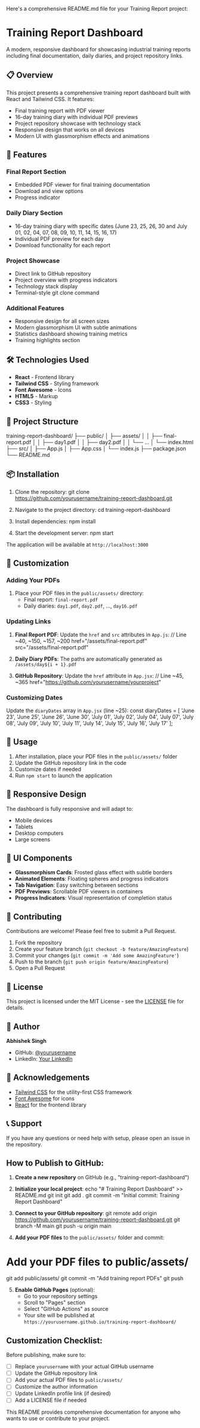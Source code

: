 Here's a comprehensive README.md file for your Training Report project:

# Training Report Dashboard

A modern, responsive dashboard for showcasing industrial training reports including final documentation, daily diaries, and project repository links.

## 📋 Overview

This project presents a comprehensive training report dashboard built with React and Tailwind CSS. It features:

- Final training report with PDF viewer
- 16-day training diary with individual PDF previews
- Project repository showcase with technology stack
- Responsive design that works on all devices
- Modern UI with glassmorphism effects and animations

## 🚀 Features

### Final Report Section
- Embedded PDF viewer for final training documentation
- Download and view options
- Progress indicator

### Daily Diary Section
- 16-day training diary with specific dates (June 23, 25, 26, 30 and July 01, 02, 04, 07, 08, 09, 10, 11, 14, 15, 16, 17)
- Individual PDF preview for each day
- Download functionality for each report

### Project Showcase
- Direct link to GitHub repository
- Project overview with progress indicators
- Technology stack display
- Terminal-style git clone command

### Additional Features
- Responsive design for all screen sizes
- Modern glassmorphism UI with subtle animations
- Statistics dashboard showing training metrics
- Training highlights section

## 🛠️ Technologies Used

- **React** - Frontend library
- **Tailwind CSS** - Styling framework
- **Font Awesome** - Icons
- **HTML5** - Markup
- **CSS3** - Styling

## 📁 Project Structure

training-report-dashboard/
├── public/
│   ├── assets/
│   │   ├── final-report.pdf
│   │   ├── day1.pdf
│   │   ├── day2.pdf
│   │   └── ...
│   └── index.html
├── src/
│   ├── App.js
│   ├── App.css
│   └── index.js
├── package.json
└── README.md

## 📦 Installation

1. Clone the repository:
git clone https://github.com/yourusername/training-report-dashboard.git

2. Navigate to the project directory:
cd training-report-dashboard

3. Install dependencies:
npm install

4. Start the development server:
npm start

The application will be available at `http://localhost:3000`

## 🎨 Customization

### Adding Your PDFs

1. Place your PDF files in the `public/assets/` directory:
   - Final report: `final-report.pdf`
   - Daily diaries: `day1.pdf`, `day2.pdf`, ..., `day16.pdf`

### Updating Links

1. **Final Report PDF**: Update the `href` and `src` attributes in `App.js`:
   // Line ~40, ~150, ~157, ~200
   href="/assets/final-report.pdf"
   src="/assets/final-report.pdf"

2. **Daily Diary PDFs**: The paths are automatically generated as `/assets/day${i + 1}.pdf`

3. **GitHub Repository**: Update the `href` attribute in `App.jsx`:
   // Line ~45, ~365
   href="https://github.com/yourusername/yourproject"

### Customizing Dates

Update the `diaryDates` array in `App.jsx` (line ~25):
const diaryDates = [
  'June 23', 'June 25', 'June 26', 'June 30',
  'July 01', 'July 02', 'July 04', 'July 07',
  'July 08', 'July 09', 'July 10', 'July 11',
  'July 14', 'July 15', 'July 16', 'July 17'
];

## 🎯 Usage

1. After installation, place your PDF files in the `public/assets/` folder
2. Update the GitHub repository link in the code
3. Customize dates if needed
4. Run `npm start` to launch the application

## 📱 Responsive Design

The dashboard is fully responsive and will adapt to:
- Mobile devices
- Tablets
- Desktop computers
- Large screens

## 🎨 UI Components

- **Glassmorphism Cards**: Frosted glass effect with subtle borders
- **Animated Elements**: Floating spheres and progress indicators
- **Tab Navigation**: Easy switching between sections
- **PDF Previews**: Scrollable PDF viewers in containers
- **Progress Indicators**: Visual representation of completion status

## 🤝 Contributing

Contributions are welcome! Please feel free to submit a Pull Request.

1. Fork the repository
2. Create your feature branch (`git checkout -b feature/AmazingFeature`)
3. Commit your changes (`git commit -m 'Add some AmazingFeature'`)
4. Push to the branch (`git push origin feature/AmazingFeature`)
5. Open a Pull Request

## 📄 License

This project is licensed under the MIT License - see the [LICENSE](LICENSE) file for details.

## 👤 Author

**Abhishek Singh**

- GitHub: [@yourusername](https://github.com/yourusername)
- LinkedIn: [Your LinkedIn](https://linkedin.com/in/yourprofile)

## 🙏 Acknowledgements

- [Tailwind CSS](https://tailwindcss.com/) for the utility-first CSS framework
- [Font Awesome](https://fontawesome.com/) for icons
- [React](https://reactjs.org/) for the frontend library

## 📞 Support

If you have any questions or need help with setup, please open an issue in the repository.

## How to Publish to GitHub:

1. **Create a new repository** on GitHub (e.g., "training-report-dashboard")

2. **Initialize your local project**:
echo "# Training Report Dashboard" >> README.md
git init
git add .
git commit -m "Initial commit: Training Report Dashboard"

3. **Connect to your GitHub repository**:
git remote add origin https://github.com/yourusername/training-report-dashboard.git
git branch -M main
git push -u origin main

4. **Add your PDF files** to the `public/assets/` folder and commit:
# Add your PDF files to public/assets/
git add public/assets/
git commit -m "Add training report PDFs"
git push

5. **Enable GitHub Pages** (optional):
   - Go to your repository settings
   - Scroll to "Pages" section
   - Select "GitHub Actions" as source
   - Your site will be published at `https://yourusername.github.io/training-report-dashboard/`

## Customization Checklist:

Before publishing, make sure to:
- [ ] Replace `yourusername` with your actual GitHub username
- [ ] Update the GitHub repository link
- [ ] Add your actual PDF files to `public/assets/`
- [ ] Customize the author information
- [ ] Update LinkedIn profile link (if desired)
- [ ] Add a LICENSE file if needed

This README provides comprehensive documentation for anyone who wants to use or contribute to your project.
